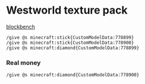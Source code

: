 # Westworld texture pack

[blockbench](https://web.blockbench.net/)

```shell
/give @s minecraft:stick{CustomModelData:778899}
/give @s minecraft:stick{CustomModelData:778900}
/give @s minecraft:diamond{CustomModelData:778899}
```
### Real money
```shell
/give @s minecraft:diamond{CustomModelData:778900}
```
